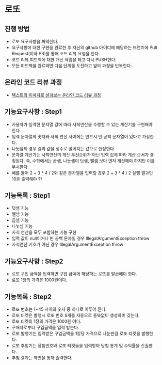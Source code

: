# 로또
## 진행 방법
* 로또 요구사항을 파악한다.
* 요구사항에 대한 구현을 완료한 후 자신의 github 아이디에 해당하는 브랜치에 Pull Request(이하 PR)를 통해 코드 리뷰 요청을 한다.
* 코드 리뷰 피드백에 대한 개선 작업을 하고 다시 PUSH한다.
* 모든 피드백을 완료하면 다음 단계를 도전하고 앞의 과정을 반복한다.

## 온라인 코드 리뷰 과정
* [텍스트와 이미지로 살펴보는 온라인 코드 리뷰 과정](https://github.com/next-step/nextstep-docs/tree/master/codereview)

## 기능요구사항 : Step1
* 사용자가 입력한 문자열 값에 따라 사칙연산을 수행할 수 있는 계산기를 구현해야 한다.
* 입력 문자열의 숫자와 사칙 연산 사이에는 반드시 빈 공백 문자열이 있다고 가정한다.
* 나눗셈의 경우 결과 값을 정수로 떨어지는 값으로 한정한다.
* 문자열 계산기는 사칙연산의 계산 우선순위가 아닌 입력 값에 따라 계산 순서가 결정된다. 즉, 수학에서는 곱셈, 나눗셈이 덧셈, 뺄셈 보다 먼저 계산해야 하지만 이를 무시한다.
* 예를 들어 2 + 3 * 4 / 2와 같은 문자열을 입력할 경우 2 + 3 * 4 / 2 실행 결과인 10을 출력해야 한

## 기능목록 : Step1
* 덧셈 기능
* 뺄셈 기능
* 곱셈 기능
* 나눗셈 기능
* 사칙 연산을 모두 포함하는 기능 구현
* 입력 값이 null이거나 빈 공백 문자일 경우 IllegalArgumentException throw
* 사칙연산 기호가 아닌 경우 IllegalArgumentException throw

## 기능요구사항 : Step2
* 로또 구입 금액을 입력하면 구입 금액에 해당하는 로또를 발급해야 한다.
* 로또 1장의 가격은 1000원이다.

## 기능목록 : Step2
* 로또 번호는 1~45 사이의 숫자 중 하나로 이루어 진다.
* 로또 티켓은 발행시 로또 번호 6개를 자동으로 중복없이 생성하여 갖는다.
* 로또 티켓의 1장의 가격은 1000원 이다.
* 구매자로부터 구입금액을 입력 받는다.
* 로또 발행기는 입력받은 구입금액을 1장당 가격으로 나눈만큼 로또 티켓을 발행한다.
* 로또 추첨기는 당첨번호와 로또 티켓들을 입력받아 당첨 통계 및 수익률을 산출한다.
* 추첨 결과는 화면을 통해 출력한다.